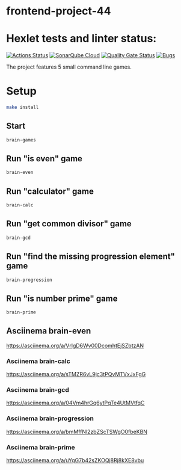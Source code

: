 # frontend-project-44

# Hexlet tests and linter status:
[![Actions Status](https://github.com/BlizzardAZ/frontend-project-44/actions/workflows/hexlet-check.yml/badge.svg)](https://github.com/BlizzardAZ/frontend-project-44/actions)
[![SonarQube Cloud](https://sonarcloud.io/images/project_badges/sonarcloud-light.svg)](https://sonarcloud.io/summary/new_code?id=BlizzardAZ_frontend-project-44)
[![Quality Gate Status](https://sonarcloud.io/api/project_badges/measure?project=BlizzardAZ_frontend-project-44&metric=alert_status)](https://sonarcloud.io/summary/new_code?id=BlizzardAZ_frontend-project-44)
[![Bugs](https://sonarcloud.io/api/project_badges/measure?project=BlizzardAZ_frontend-project-44&metric=bugs)](https://sonarcloud.io/summary/new_code?id=BlizzardAZ_frontend-project-44)

The project features 5 small command line games.


# Setup

```bash
make install
```

## Start

```bash
brain-games
```

## Run "is even" game

```bash
brain-even
``` 

## Run "calculator" game

```bash
brain-calc
``` 

## Run "get common divisor" game

```bash
brain-gcd
``` 
	
## Run "find the missing progression element" game

```bash
brain-progression
```	

## Run "is number prime" game

```bash
brain-prime 
```


## Asciinema brain-even
https://asciinema.org/a/VrlgD6Wv00DcomhtEjSZbtzAN
### Asciinema brain-calc
https://asciinema.org/a/sTMZR6vL9jc3tPQvMTVxJxFgG
### Asciinema brain-gcd
https://asciinema.org/a/04Vm4hrGq6ytPqTe4UtMVtfqC
### Asciinema brain-progression
https://asciinema.org/a/bmMffNl2zbZScTSWgO0fbeKBN
### Asciinema brain-prime
https://asciinema.org/a/uYqG7b42sZKOQj8Rj8kXE8vbu
